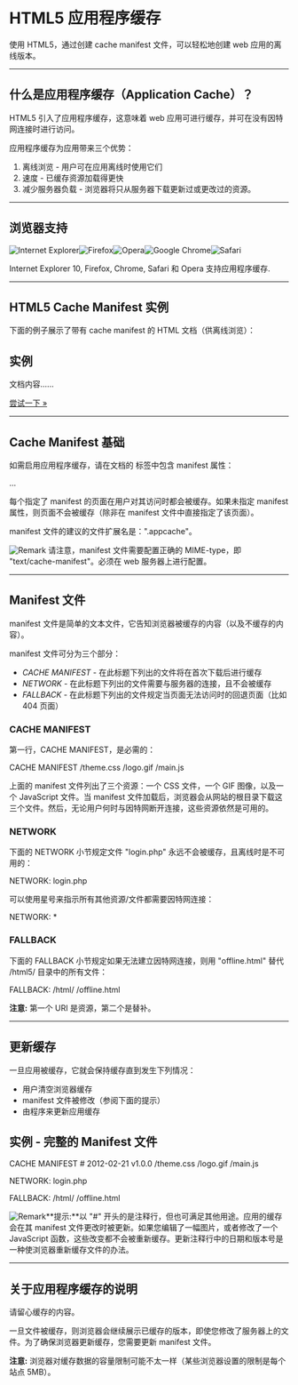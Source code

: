 # HTML5 应用程序缓存



使用 HTML5，通过创建 cache manifest 文件，可以轻松地创建 web 应用的离线版本。

------

## 什么是应用程序缓存（Application Cache）？

HTML5 引入了应用程序缓存，这意味着 web 应用可进行缓存，并可在没有因特网连接时进行访问。

应用程序缓存为应用带来三个优势：

1. 离线浏览 - 用户可在应用离线时使用它们
2. 速度 - 已缓存资源加载得更快
3. 减少服务器负载 - 浏览器将只从服务器下载更新过或更改过的资源。

------

## 浏览器支持

![Internet Explorer](https://www.runoob.com/images/compatible_ie.gif)![Firefox](https://www.runoob.com/images/compatible_firefox.gif)![Opera](https://www.runoob.com/images/compatible_opera.gif)![Google Chrome](https://www.runoob.com/images/compatible_chrome.gif)![Safari](https://www.runoob.com/images/compatible_safari.gif)

Internet Explorer 10, Firefox, Chrome, Safari 和 Opera 支持应用程序缓存.

------

## HTML5 Cache Manifest 实例

下面的例子展示了带有 cache manifest 的 HTML 文档（供离线浏览）：

## 实例

<!DOCTYPE HTML>
<html manifest="demo.appcache">

<body>
文档内容......
</body>

</html>


[尝试一下 »](https://www.runoob.com/try/try.php?filename=tryhtml5_html_manifest)



------

## Cache Manifest 基础

如需启用应用程序缓存，请在文档的<html> 标签中包含 manifest 属性：

<!DOCTYPE HTML>
<html manifest="demo.appcache">
...
</html>

每个指定了 manifest 的页面在用户对其访问时都会被缓存。如果未指定 manifest 属性，则页面不会被缓存（除非在 manifest 文件中直接指定了该页面）。

manifest 文件的建议的文件扩展名是：".appcache"。

![Remark](https://www.runoob.com/images/lamp.gif) 请注意，manifest 文件需要配置正确的 MIME-type，即 "text/cache-manifest"。必须在 web 服务器上进行配置。

------

## Manifest 文件

manifest 文件是简单的文本文件，它告知浏览器被缓存的内容（以及不缓存的内容）。

manifest 文件可分为三个部分：

- *CACHE MANIFEST* - 在此标题下列出的文件将在首次下载后进行缓存
- *NETWORK* - 在此标题下列出的文件需要与服务器的连接，且不会被缓存
- *FALLBACK* - 在此标题下列出的文件规定当页面无法访问时的回退页面（比如 404 页面）

### CACHE MANIFEST

第一行，CACHE MANIFEST，是必需的：

CACHE MANIFEST
/theme.css
/logo.gif
/main.js

上面的 manifest 文件列出了三个资源：一个 CSS 文件，一个 GIF 图像，以及一个 JavaScript 文件。当 manifest 文件加载后，浏览器会从网站的根目录下载这三个文件。然后，无论用户何时与因特网断开连接，这些资源依然是可用的。

### NETWORK

下面的 NETWORK 小节规定文件 "login.php" 永远不会被缓存，且离线时是不可用的：

NETWORK:
login.php

可以使用星号来指示所有其他资源/文件都需要因特网连接：

NETWORK:
*

### FALLBACK

下面的 FALLBACK 小节规定如果无法建立因特网连接，则用 "offline.html" 替代 /html5/ 目录中的所有文件：

FALLBACK:
/html/ /offline.html

**注意:** 第一个 URI 是资源，第二个是替补。

------

## 更新缓存

一旦应用被缓存，它就会保持缓存直到发生下列情况：

- 用户清空浏览器缓存
- manifest 文件被修改（参阅下面的提示）
- 由程序来更新应用缓存

## 实例 - 完整的 Manifest 文件

CACHE MANIFEST
\# 2012-02-21 v1.0.0
/theme.css
/logo.gif
/main.js

NETWORK:
login.php

FALLBACK:
/html/ /offline.html

![Remark](https://www.runoob.com/images/lamp.gif)**提示:**以 "#" 开头的是注释行，但也可满足其他用途。应用的缓存会在其 manifest 文件更改时被更新。如果您编辑了一幅图片，或者修改了一个 JavaScript 函数，这些改变都不会被重新缓存。更新注释行中的日期和版本号是一种使浏览器重新缓存文件的办法。

------

## 关于应用程序缓存的说明

请留心缓存的内容。

一旦文件被缓存，则浏览器会继续展示已缓存的版本，即使您修改了服务器上的文件。为了确保浏览器更新缓存，您需要更新 manifest 文件。

**注意:** 浏览器对缓存数据的容量限制可能不太一样（某些浏览器设置的限制是每个站点 5MB）。